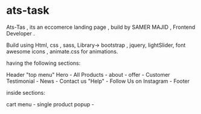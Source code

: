 # ats-task

Ats-Tas , its an eccomerce landing page , build by SAMER MAJID , Frontend Developer .

Build using Html, css , sass, Library-> bootstrap , jquery, lightSlider, font awesome icons , animate.css for animations.

having the following sections:

Header "top menu"
Hero -
All Products -
about -
offer -
Customer Testimonial -
News -
Contact us "Help" -
Follow Us on Instagram -
Footer

inside sections:

cart menu -
single product popup -
